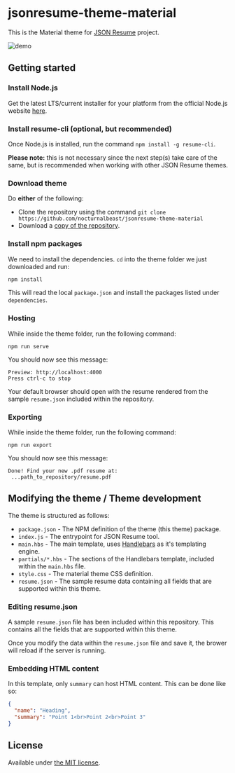 # jsonresume-theme-material

This is the Material theme for [JSON Resume](http://jsonresume.org/) project.

![demo](https://user-images.githubusercontent.com/1996426/80295515-12ad2480-8728-11ea-8d54-27f9bccf1353.png)

## Getting started

### Install Node.js

Get the latest LTS/current installer for your platform from the official Node.js website [here](https://nodejs.org/en/download).

### Install resume-cli (optional, but recommended)

Once Node.js is installed, run the command `npm install -g resume-cli`.

**Please note:** this is not necessary since the next step(s) take care of the same, but is recommended when working with other JSON Resume themes.

### Download theme

Do **either** of the following:

- Clone the repository using the command `git clone https://github.com/nocturnalbeast/jsonresume-theme-material`
- Download a [copy of the repository](https://github.com/nocturnalbeast/jsonresume-theme-material/archive/master.zip).

### Install npm packages

We need to install the dependencies. `cd` into the theme folder we just downloaded and run:

```sh
npm install
```

This will read the local `package.json` and install the packages listed under `dependencies`.

### Hosting

While inside the theme folder, run the following command:

```
npm run serve
```

You should now see this message:

```
Preview: http://localhost:4000
Press ctrl-c to stop
```

Your default browser should open with the resume rendered from the sample `resume.json` included within the repository.

### Exporting

While inside the theme folder, run the following command:

```
npm run export
```

You should now see this message:

```
Done! Find your new .pdf resume at:
 ...path_to_repository/resume.pdf
```

## Modifying the theme / Theme development

The theme is structured as follows:

- `package.json` - The NPM definition of the theme (this theme) package.
- `index.js` - The entrypoint for JSON Resume tool.
- `main.hbs` - The main template, uses [Handlebars](https://handlebarsjs.com/) as it's templating engine.
- `partials/*.hbs` - The sections of the Handlebars template, included within the `main.hbs` file.
- `style.css` - The material theme CSS definition.
- `resume.json` - The sample resume data containing all fields that are supported within this theme.

### Editing resume.json

A sample `resume.json` file has been included within this repository. This contains all the fields that are supported within this theme.

Once you modify the data within the `resume.json` file and save it, the brower will reload if the server is running.

### Embedding HTML content

In this template, only `summary` can host HTML content. This can be done like so:

```json
{
  "name": "Heading",
  "summary": "Point 1<br>Point 2<br>Point 3"
}
```

## License

Available under [the MIT license](https://mit-license.org/).
